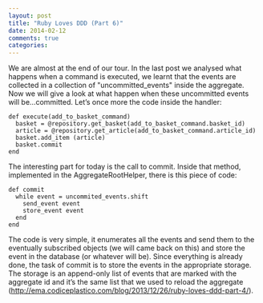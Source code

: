```yaml
---
layout: post
title: "Ruby Loves DDD (Part 6)"
date: 2014-02-12
comments: true
categories: 
---
```

We are almost at the end of our tour. In the last post we analysed what happens when a command is executed, we learnt that the events are collected in a collection of "uncommitted_events" inside the aggregate.
Now we will give a look at what happen when these uncommitted events will be...committed.
Let’s once more the code inside the handler:

    def execute(add_to_basket_command)
      basket = @repository.get_basket(add_to_basket_command.basket_id)
      article = @repository.get_article(add_to_basket_command.article_id)
      basket.add_item (article)
      basket.commit    
    end

The interesting part for today is the call to commit. Inside that method, implemented in the AggregateRootHelper, there is this piece of code:

    def commit
      while event = uncommited_events.shift
        send_event event
        store_event event
      end
    end
 

The code is very simple, it enumerates all the events and send them to the eventually subscribed objects (we will came back on this) and store the event in the database (or whatever will be).
Since everything is already done, the task of commit is to store the events in the appropriate storage. The storage is an append-only list of events that are marked with the aggregate id and it’s the same list that we used to reload the aggregate (http://ema.codiceplastico.com/blog/2013/12/26/ruby-loves-ddd-part-4/).